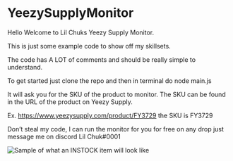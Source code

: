 # YeezySupplyMonitor

Hello Welcome to Lil Chuks Yeezy Supply Monitor. 

This is just some example code to show off my skillsets.

The code has A LOT of comments and should be really simple to understand.

To get started just clone the repo and then in terminal do node main.js

It will ask you for the SKU of the product to monitor. The SKU can be found in the URL of the product on Yeezy Supply. 

Ex. https://www.yeezysupply.com/product/FY3729 
the SKU is FY3729

Don’t steal my code, I can run the monitor for you for free on any drop just message me on discord Lil Chuk#0001



![Sample of what an INSTOCK item will look like](https://gyazo.com/77b8690f29ddee413a6f53510f846a10)
